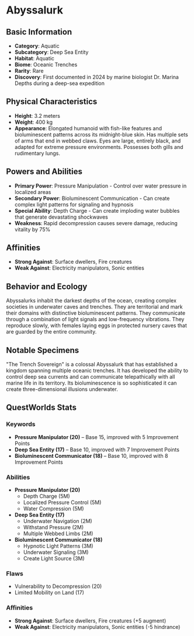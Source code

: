 # Abyssalurk

## Basic Information
- **Category**: Aquatic
- **Subcategory**: Deep Sea Entity
- **Habitat**: Aquatic
- **Biome**: Oceanic Trenches
- **Rarity**: Rare
- **Discovery**: First documented in 2024 by marine biologist Dr. Marina Depths during a deep-sea expedition

## Physical Characteristics
- **Height**: 3.2 meters
- **Weight**: 400 kg
- **Appearance**: Elongated humanoid with fish-like features and bioluminescent patterns across its midnight-blue skin. Has multiple sets of arms that end in webbed claws. Eyes are large, entirely black, and adapted for extreme pressure environments. Possesses both gills and rudimentary lungs.

## Powers and Abilities
- **Primary Power**: Pressure Manipulation - Control over water pressure in localized areas
- **Secondary Power**: Bioluminescent Communication - Can create complex light patterns for signaling and hypnosis
- **Special Ability**: Depth Charge - Can create imploding water bubbles that generate devastating shockwaves
- **Weakness**: Rapid decompression causes severe damage, reducing vitality by 75%

## Affinities
- **Strong Against**: Surface dwellers, Fire creatures
- **Weak Against**: Electricity manipulators, Sonic entities

## Behavior and Ecology
Abyssalurks inhabit the darkest depths of the ocean, creating complex societies in underwater caves and trenches. They are territorial and mark their domains with distinctive bioluminescent patterns. They communicate through a combination of light signals and low-frequency vibrations. They reproduce slowly, with females laying eggs in protected nursery caves that are guarded by the entire community.

## Notable Specimens
"The Trench Sovereign" is a colossal Abyssalurk that has established a kingdom spanning multiple oceanic trenches. It has developed the ability to control deep sea currents and can communicate telepathically with all marine life in its territory. Its bioluminescence is so sophisticated it can create three-dimensional illusions underwater.

## QuestWorlds Stats

### Keywords
- **Pressure Manipulator (20)** – Base 15, improved with 5 Improvement Points
- **Deep Sea Entity (17)** – Base 10, improved with 7 Improvement Points
- **Bioluminescent Communicator (18)** – Base 10, improved with 8 Improvement Points

### Abilities
- **Pressure Manipulator (20)**
  - Depth Charge (5M)
  - Localized Pressure Control (5M)
  - Water Compression (5M)
- **Deep Sea Entity (17)**
  - Underwater Navigation (2M)
  - Withstand Pressure (2M)
  - Multiple Webbed Limbs (2M)
- **Bioluminescent Communicator (18)**
  - Hypnotic Light Patterns (3M)
  - Underwater Signaling (3M)
  - Create Light Source (3M)

### Flaws
- Vulnerability to Decompression (20)
- Limited Mobility on Land (17)

### Affinities
- **Strong Against**: Surface dwellers, Fire creatures (+5 augment)
- **Weak Against**: Electricity manipulators, Sonic entities (-5 hindrance)
